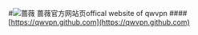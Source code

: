 #![蔷薇](https://avatars1.githubusercontent.com/u/22127696?v=3&s=96)
蔷薇官方网站页offical website of qwvpn
####[https://qwvpn.github.com](https://qwvpn.github.com)
